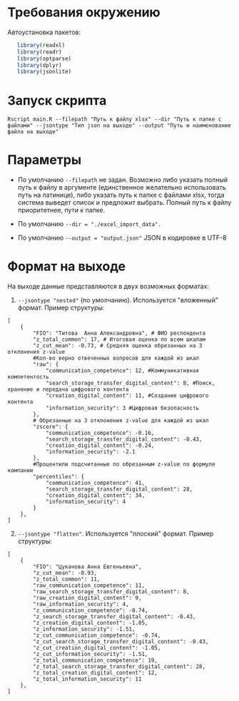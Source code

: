 # Требования окружению
 Автоустановка пакетов:
 ```r
    library(readxl)
    library(readr)
    library(optparse)
    library(dplyr)
    library(jsonlite)
 ```

# Запуск скрипта
```Rscript main.R --filepath "Путь к файлу xlsx" --dir "Путь к папке с файлами" --jsontype "Тип json на выходе" --output "Путь и наименование файла на выходе"```

# Параметры

- По умолчанию ```--filepath``` не задан.
Возможно либо указать полный путь к файлу в аргументе (единственное желательно использовать путь на латинице), либо указать путь к папке с файлами xlsx, тогда система выведет список и предложит выбрать. Полный путь к файлу приоритетнее, пути к папке.

- По умолчанию ```--dir = "./excel_import_data".```

- По умолчанию ```--output = "output.json"```
JSON в кодировке в UTF-8

# Формат на выходе

На выходе данные представляются в двух возможных форматах:
1. ```--jsontype "nested"``` (по умолчанию). Используется "вложенный" формат. Пример структуры:
```
[
    {
        "FIO": "Титова  Анна Александровна", # ФИО респондента
        "z_total_common": 17, # Итоговая оценка по всем шкалам
        "z_cut_mean": -0.73, # Средняя оценка обрезанных на 3 отклонения z-value
        #Кол-во верно отвеченных вопросов для каждой из шкал
        "raw": {
            "communication_competence": 12, #Коммуникативная компетентость
            "search_storage_transfer_digital_content": 8, #Поиск, хранение и передача цифрового контента
            "creation_digital_content": 11, #Создание цифрового контента
            "information_security": 3 #Цифровая безопасность
        },
        # Обрезанные на 3 отклонения z-value для каждой из шкал
        "zscore": {
            "communication_competence": -0.16,
            "search_storage_transfer_digital_content": -0.43,
            "creation_digital_content": -0.24,
            "information_security": -2.1
        },
        #Процентили подсчитанные по обрезанным z-value по формуле компании
        "percentiles": {
            "communication_competence": 41,
            "search_storage_transfer_digital_content": 28,
            "creation_digital_content": 34,
            "information_security": 4
        }
    },
]
```

2. ```--jsontype "flatten"```. Используется "плоский" формат. Пример структуры:
```
[
    {
        "FIO": "Цуканова Анна Евгеньевна",
        "z_cut_mean": -0.93,
        "z_total_common": 11,
        "raw_communication_competence": 11,
        "raw_search_storage_transfer_digital_content": 8,
        "raw_creation_digital_content": 9,
        "raw_information_security": 4,
        "z_communication_competence": -0.74,
        "z_search_storage_transfer_digital_content": -0.43,
        "z_creation_digital_content": -1.05,
        "z_information_security": -1.51,
        "z_cut_communication_competence": -0.74,
        "z_cut_search_storage_transfer_digital_content": -0.43,
        "z_cut_creation_digital_content": -1.05,
        "z_cut_information_security": -1.51,
        "z_total_communication_competence": 19,
        "z_total_search_storage_transfer_digital_content": 28,
        "z_total_creation_digital_content": 12,
        "z_total_information_security": 11
    },
]
```
